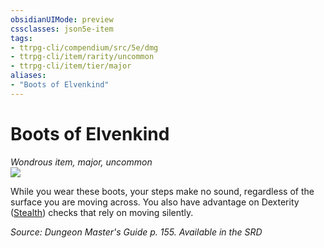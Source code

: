```yaml
---
obsidianUIMode: preview
cssclasses: json5e-item
tags:
- ttrpg-cli/compendium/src/5e/dmg
- ttrpg-cli/item/rarity/uncommon
- ttrpg-cli/item/tier/major
aliases: 
- "Boots of Elvenkind"
---
```

# Boots of Elvenkind
*Wondrous item, major, uncommon*  
![](3-Mechanics/CLI/items/img/boots-of-elvenkind.webp#right)


While you wear these boots, your steps make no sound, regardless of the surface you are moving across. You also have advantage on Dexterity ([Stealth](3-Mechanics/CLI/rules/skills.md#Stealth)) checks that rely on moving silently.

*Source: Dungeon Master's Guide p. 155. Available in the <span title='Systems Reference Document (5.1)'>SRD</span>*